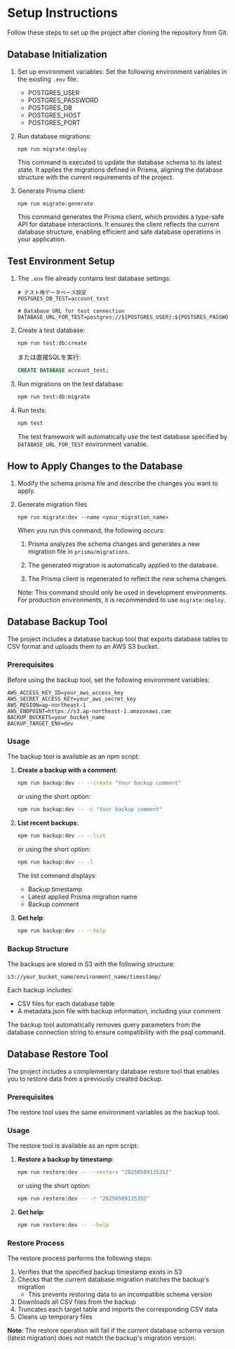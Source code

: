 # Setup Instructions

Follow these steps to set up the project after cloning the repository from Git.

## Database Initialization

1. Set up environment variables:
   Set the following environment variables in the existing `.env` file:

   - POSTGRES_USER
   - POSTGRES_PASSWORD
   - POSTGRES_DB
   - POSTGRES_HOST
   - POSTGRES_PORT

2. Run database migrations:

   ```
   npm run migrate:deploy
   ```

   This command is executed to update the database schema to its latest state. It applies the migrations defined in Prisma, aligning the database structure with the current requirements of the project.

3. Generate Prisma client:

   ```
   npm run migrate:generate
   ```

   This command generates the Prisma client, which provides a type-safe API for database interactions. It ensures the client reflects the current database structure, enabling efficient and safe database operations in your application.

## Test Environment Setup

1. The `.env` file already contains test database settings:

   ```
   # テスト用データベース設定
   POSTGRES_DB_TEST=account_test

   # Database URL for test connection
   DATABASE_URL_FOR_TEST=postgres://${POSTGRES_USER}:${POSTGRES_PASSWORD}@${POSTGRES_HOST}:${POSTGRES_PORT}/${POSTGRES_DB_TEST}
   ```

2. Create a test database:

   ```bash
   npm run test:db:create
   ```

   または直接SQLを実行:

   ```sql
   CREATE DATABASE account_test;
   ```

3. Run migrations on the test database:

   ```bash
   npm run test:db:migrate
   ```

4. Run tests:

   ```bash
   npm test
   ```

   The test framework will automatically use the test database specified by `DATABASE_URL_FOR_TEST` environment variable.

## How to Apply Changes to the Database

1. Modify the schema.prisma file and describe the changes you want to apply.

2. Generate migration files

   ```
   npm run migrate:dev --name <your_migration_name>
   ```

   When you run this command, the following occurs:

   1. Prisma analyzes the schema changes and generates a new migration file in `prisma/migrations`.

   2. The generated migration is automatically applied to the database.

   3. The Prisma client is regenerated to reflect the new schema changes.

   Note: This command should only be used in development environments. For production environments, it is recommended to use `migrate:deploy`.

## Database Backup Tool

The project includes a database backup tool that exports database tables to CSV format and uploads them to an AWS S3 bucket.

### Prerequisites

Before using the backup tool, set the following environment variables:

```
AWS_ACCESS_KEY_ID=your_aws_access_key
AWS_SECRET_ACCESS_KEY=your_aws_secret_key
AWS_REGION=ap-northeast-1
AWS_ENDPOINT=https://s3.ap-northeast-1.amazonaws.com
BACKUP_BUCKETS=your_bucket_name
BACKUP_TARGET_ENV=dev
```

### Usage

The backup tool is available as an npm script:

1. **Create a backup with a comment**:

   ```bash
   npm run backup:dev -- --create "Your backup comment"
   ```

   or using the short option:

   ```bash
   npm run backup:dev -- -c "Your backup comment"
   ```

2. **List recent backups**:

   ```bash
   npm run backup:dev -- --list
   ```

   or using the short option:

   ```bash
   npm run backup:dev -- -l
   ```

   The list command displays:

   - Backup timestamp
   - Latest applied Prisma migration name
   - Backup comment

3. **Get help**:

   ```bash
   npm run backup:dev -- --help
   ```

### Backup Structure

The backups are stored in S3 with the following structure:

```
s3://your_bucket_name/environment_name/timestamp/
```

Each backup includes:

- CSV files for each database table
- A metadata.json file with backup information, including your comment

The backup tool automatically removes query parameters from the database connection string to ensure compatibility with the psql command.

## Database Restore Tool

The project includes a complementary database restore tool that enables you to restore data from a previously created backup.

### Prerequisites

The restore tool uses the same environment variables as the backup tool.

### Usage

The restore tool is available as an npm script:

1. **Restore a backup by timestamp**:

   ```bash
   npm run restore:dev -- --restore "20250509135352"
   ```

   or using the short option:

   ```bash
   npm run restore:dev -- -r "20250509135352"
   ```

2. **Get help**:

   ```bash
   npm run restore:dev -- --help
   ```

### Restore Process

The restore process performs the following steps:

1. Verifies that the specified backup timestamp exists in S3
2. Checks that the current database migration matches the backup's migration
   - This prevents restoring data to an incompatible schema version
3. Downloads all CSV files from the backup
4. Truncates each target table and imports the corresponding CSV data
5. Cleans up temporary files

**Note**: The restore operation will fail if the current database schema version (latest migration) does not match the backup's migration version.
